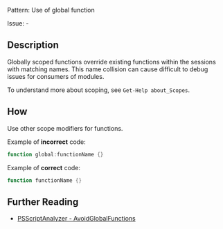 Pattern: Use of global function

Issue: -

## Description

Globally scoped functions override existing functions within the sessions with matching names. This name collision can cause difficult to debug issues for consumers of modules.  

To understand more about scoping, see `Get-Help about_Scopes`.

## How

Use other scope modifiers for functions.

Example of **incorrect** code:

``` PowerShell
function global:functionName {}
```

Example of **correct** code:

``` PowerShell
function functionName {} 
```

## Further Reading

* [PSScriptAnalyzer - AvoidGlobalFunctions](https://github.com/PowerShell/PSScriptAnalyzer/tree/master/docs/Rules/AvoidGlobalFunctions.md)
